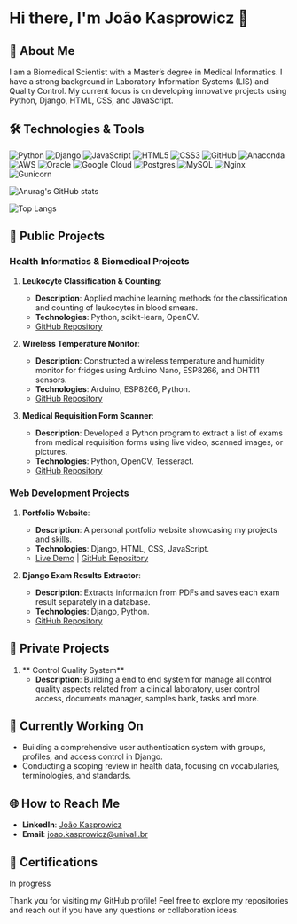 # Hi there, I'm João Kasprowicz 👋

## 🚀 About Me
I am a Biomedical Scientist with a Master’s degree in Medical Informatics. I have a strong background in Laboratory Information Systems (LIS) and Quality Control. My current focus is on developing innovative projects using Python, Django, HTML, CSS, and JavaScript. 

## 🛠️ Technologies & Tools
![Python](https://img.shields.io/badge/python-3670A0?style=for-the-badge&logo=python&logoColor=ffdd54)
![Django](https://img.shields.io/badge/django-%23092E20.svg?style=for-the-badge&logo=django&logoColor=white)
![JavaScript](https://img.shields.io/badge/javascript-%23323330.svg?style=for-the-badge&logo=javascript&logoColor=%23F7DF1E)
![HTML5](https://img.shields.io/badge/html5-%23E34F26.svg?style=for-the-badge&logo=html5&logoColor=white)
![CSS3](https://img.shields.io/badge/css3-%231572B6.svg?style=for-the-badge&logo=css3&logoColor=white)
![GitHub](https://img.shields.io/badge/github-%23121011.svg?style=for-the-badge&logo=github&logoColor=white)
![Anaconda](https://img.shields.io/badge/Anaconda-%2344A833.svg?style=for-the-badge&logo=anaconda&logoColor=white)
![AWS](https://img.shields.io/badge/AWS-%23FF9900.svg?style=for-the-badge&logo=amazon-aws&logoColor=white)
![Oracle](https://img.shields.io/badge/Oracle-F80000?style=for-the-badge&logo=oracle&logoColor=white)
![Google Cloud](https://img.shields.io/badge/GoogleCloud-%234285F4.svg?style=for-the-badge&logo=google-cloud&logoColor=white)
![Postgres](https://img.shields.io/badge/postgres-%23316192.svg?style=for-the-badge&logo=postgresql&logoColor=white)
![MySQL](https://img.shields.io/badge/mysql-4479A1.svg?style=for-the-badge&logo=mysql&logoColor=white)
![Nginx](https://img.shields.io/badge/nginx-%23009639.svg?style=for-the-badge&logo=nginx&logoColor=white)
![Gunicorn](https://img.shields.io/badge/gunicorn-%298729.svg?style=for-the-badge&logo=gunicorn&logoColor=white)













![Anurag's GitHub stats](https://github-readme-stats.vercel.app/api?username=jkasprowicz&show_icons=true&theme=radical)


![Top Langs](https://github-readme-stats.vercel.app/api/top-langs/?username=jkasprowicz&hide_progress=true)

## 🌟 Public Projects
### Health Informatics & Biomedical Projects
1. **Leukocyte Classification & Counting**:
   - **Description**: Applied machine learning methods for the classification and counting of leukocytes in blood smears.
   - **Technologies**: Python, scikit-learn, OpenCV.
   - [GitHub Repository](#)

2. **Wireless Temperature Monitor**:
   - **Description**: Constructed a wireless temperature and humidity monitor for fridges using Arduino Nano, ESP8266, and DHT11 sensors.
   - **Technologies**: Arduino, ESP8266, Python.
   - [GitHub Repository](#)

3. **Medical Requisition Form Scanner**:
   - **Description**: Developed a Python program to extract a list of exams from medical requisition forms using live video, scanned images, or pictures.
   - **Technologies**: Python, OpenCV, Tesseract.
   - [GitHub Repository](#)

### Web Development Projects
1. **Portfolio Website**:
   - **Description**: A personal portfolio website showcasing my projects and skills.
   - **Technologies**: Django, HTML, CSS, JavaScript.
   - [Live Demo](#) | [GitHub Repository](#)

2. **Django Exam Results Extractor**:
   - **Description**: Extracts information from PDFs and saves each exam result separately in a database.
   - **Technologies**: Django, Python.
   - [GitHub Repository](#)

## 🌟 Private Projects
1. ** Control Quality System**
   - **Description**: Building a end to end system for manage all control quality aspects related from a clinical laboratory, user control access, documents manager, samples bank, tasks and more.


## 🔧 Currently Working On
- Building a comprehensive user authentication system with groups, profiles, and access control in Django.
- Conducting a scoping review in health data, focusing on vocabularies, terminologies, and standards.

## 🌐 How to Reach Me
- **LinkedIn**: [João Kasprowicz](www.linkedin.com/in/joão-kasprowicz-249194120)
- **Email**: joao.kasprowicz@univali.br

## 🏅 Certifications
In progress

Thank you for visiting my GitHub profile! Feel free to explore my repositories and reach out if you have any questions or collaboration ideas.
